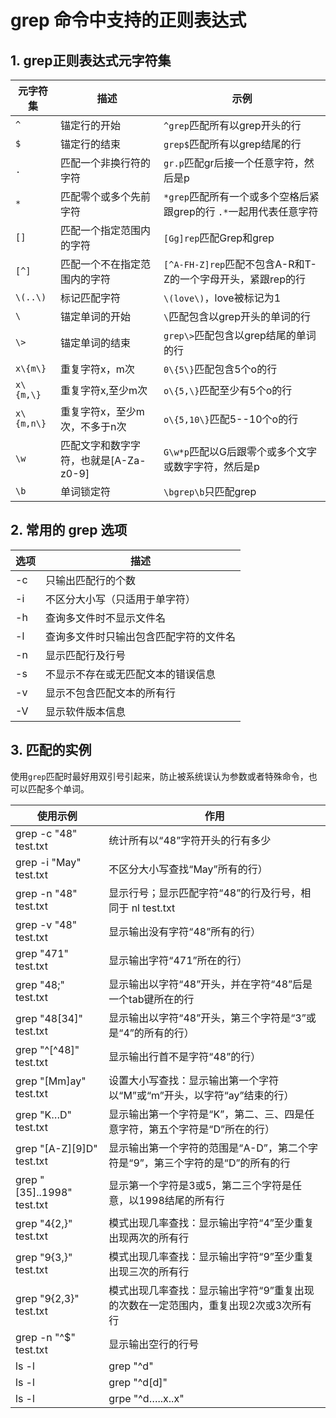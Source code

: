 # grep 命令中支持的正则表达式    

## 1. grep正则表达式元字符集   

|元字符集|描述|示例|
|-----|-----|------|
|`^` 		|锚定行的开始 |`^grep`匹配所有以grep开头的行  |
|`$` 		|锚定行的结束 |`grep$`匹配所有以grep结尾的行  |
|`.` 		|匹配一个非换行符的字符 |`gr.p`匹配gr后接一个任意字符，然后是p  |
|`*` 		|匹配零个或多个先前字符 |`*grep`匹配所有一个或多个空格后紧跟grep的行  `.*`一起用代表任意字符 |
|`[]` 		|匹配一个指定范围内的字符 |`[Gg]rep`匹配Grep和grep  |
|`[^]` 		|匹配一个不在指定范围内的字符 |`[^A-FH-Z]rep`匹配不包含A-R和T-Z的一个字母开头，紧跟rep的行  |
|`\(..\)` 	|标记匹配字符 |`\(love\)`，love被标记为1  |
|`\` 		|锚定单词的开始 |`\`匹配包含以grep开头的单词的行  |
|`\>` 		|锚定单词的结束 |`grep\>`匹配包含以grep结尾的单词的行  |
|`x\{m\} `	|重复字符x，m次 |`0\{5\}`匹配包含5个o的行  |
|`x\{m,\} `	|重复字符x,至少m次 |`o\{5,\}`匹配至少有5个o的行  |
|`x\{m,n\}`	|重复字符x，至少m次，不多于n次 |`o\{5,10\}`匹配5--10个o的行 |
|`\w`		|匹配文字和数字字符，也就是[A-Za-z0-9]|`G\w*p`匹配以G后跟零个或多个文字或数字字符，然后是p |
|`\b` 		|单词锁定符 | `\bgrep\b`只匹配grep |

## 2. 常用的 grep 选项    

|选项|描述|
|-----|-----|
|-c |只输出匹配行的个数 |
|-i |不区分大小写（只适用于单字符） |
|-h |查询多文件时不显示文件名 |
|-l |查询多文件时只输出包含匹配字符的文件名 |
|-n |显示匹配行及行号 |
|-s |不显示不存在或无匹配文本的错误信息 |
|-v |显示不包含匹配文本的所有行 |
|-V |显示软件版本信息|

## 3. 匹配的实例     
使用`grep`匹配时最好用双引号引起来，防止被系统误认为参数或者特殊命令，也可以匹配多个单词。      

|使用示例|作用|
|-----|-----|
|grep -c "48" test.txt 	|统计所有以“48”字符开头的行有多少|
|grep -i "May" test.txt |不区分大小写查找“May”所有的行）|
|grep -n "48" test.txt 	|显示行号；显示匹配字符“48”的行及行号，相同于 nl test.txt |grep 48）|
|grep -v "48" test.txt 	|显示输出没有字符“48”所有的行）|
|grep "471" test.txt 	|显示输出字符“471”所在的行）|
|grep "48;" test.txt 	|显示输出以字符“48”开头，并在字符“48”后是一个tab键所在的行|
|grep "48[34]" test.txt |显示输出以字符“48”开头，第三个字符是“3”或是“4”的所有的行）|
|grep "^[^48]" test.txt |显示输出行首不是字符“48”的行）|
|grep "[Mm]ay" test.txt |设置大小写查找：显示输出第一个字符以“M”或“m”开头，以字符“ay”结束的行）|
|grep "K…D" test.txt 	|显示输出第一个字符是“K”，第二、三、四是任意字符，第五个字符是“D”所在的行）|
|grep "[A-Z][9]D" test.txt |显示输出第一个字符的范围是“A-D”，第二个字符是“9”，第三个字符的是“D”的所有的行|
|grep "[35]..1998" test.txt |显示第一个字符是3或5，第二三个字符是任意，以1998结尾的所有行|
|grep "4\{2,\}" test.txt 	|模式出现几率查找：显示输出字符“4”至少重复出现两次的所有行|
|grep "9\{3,\}" test.txt 	|模式出现几率查找：显示输出字符“9”至少重复出现三次的所有行|
|grep "9\{2,3\}" test.txt |模式出现几率查找：显示输出字符“9”重复出现的次数在一定范围内，重复出现2次或3次所有行|
|grep -n "^$" test.txt 		|显示输出空行的行号|
|ls -l |grep "^d" 			|如果要查询目录列表中的目录 同：`ls -d *`|
|ls -l |grep "^d[d]" 		|在一个目录中查询不包含目录的所有文件|
|ls -l |grpe "^d…..x..x" 	|查询其他用户和用户组成员有可执行权限的目录集合|